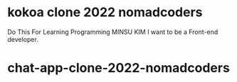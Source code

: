 # kokoa clone 2022 nomadcoders

Do This For Learning Programming
MINSU KIM
I want to be a Front-end developer.
# chat-app-clone-2022-nomadcoders
